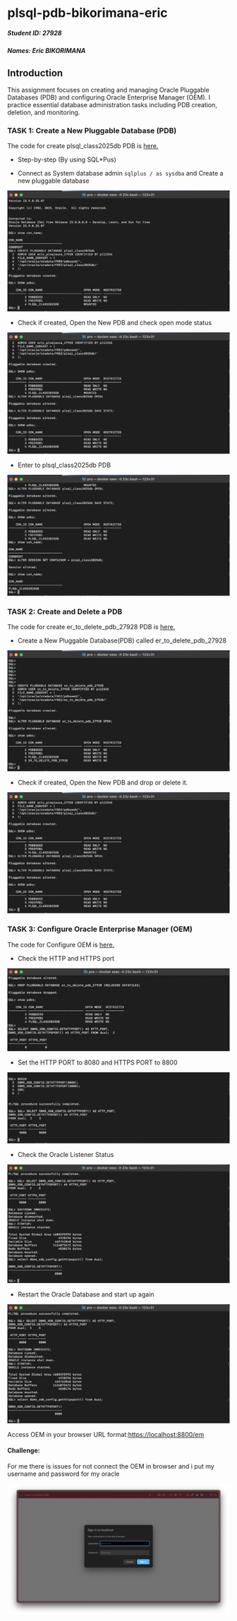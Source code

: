 # plsql-pdb-bikorimana-eric

##### Student ID: 27928

##### Names: Eric  BIKORIMANA

## Introduction

This assignment focuses on creating and managing Oracle Pluggable Databases (PDB) and configuring Oracle Enterprise Manager (OEM). I practice essential database administration tasks including PDB creation, deletion, and monitoring.

### TASK 1: Create a New Pluggable Database (PDB)

 
The code for create plsql_class2025db PDB is [here.](sql/01_plsql_class2025db.sql)

* Step-by-step (By using SQL*Pus)

* Connect as System database admin `sqlplus / as sysdba` and Create a new pluggable database

![Create a New Pluggable Database](Screenshots/01_create_new_pdb.png)

* Check if created, Open the New PDB and check open mode status

![Check if created](Screenshots/02_check_if_created.png)

* Enter to plsql_class2025db PDB

![Enter to plsql_class2025db](Screenshots/02.1_enter_to_plsql.png)




### TASK 2: Create and Delete a PDB

The code for create er_to_delete_pdb_27928 PDB is [here.](sql/02_er_to_delete_pdb.sql)

* Create a New Pluggable Database(PDB) called er_to_delete_pdb_27928

![Create a New Pluggable Database](Screenshots/11_create_er_pdb.png)

* Check if created, Open the New PDB and drop or delete it.

![Check if created](Screenshots/02_check_if_created.png)



### TASK 3: Configure Oracle Enterprise Manager (OEM)

The code for Configure OEM is [here.](sql/03_configure_oem.sql)

* Check the HTTP and HTTPS port

![Check the port](Screenshots/30_check_the_port_setting.png)

* Set the HTTP PORT to 8080 and HTTPS PORT to 8800

![Check the port setting](Screenshots/31_set_http_and_https_ports.png)

* Check the Oracle Listener Status

![Check the port setting](Screenshots/32_restart_database.png)


* Restart the Oracle Database and start up again

![Check the port setting](Screenshots/32_restart_database.png)

Access OEM in your browser URL format:[https://localhost:8800/em](https://localhost:8800/em)

#### Challenge:

For me there is issues for not connect the OEM in browser and i put my username and password for my oracle

![Check the port setting](Screenshots/34_oem.png)



